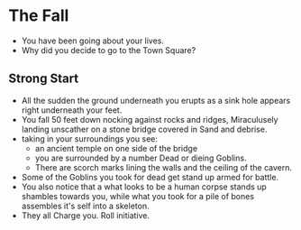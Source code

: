 # The Fall
- You have been going about your lives.
- Why did you decide to go to the Town Square?
## Strong Start
- All the sudden the ground underneath you erupts as a sink hole appears right underneath your feet.
- You fall 50 feet down nocking against rocks and ridges, Miraculusely landing unscather on a stone bridge covered in Sand and debrise.
- taking in your surroundings you see:
    - an ancient temple on one side of the bridge
    - you are surrounded by a number Dead or dieing Goblins.
    - There are scorch marks lining the walls and the ceiling of the cavern.
- Some of the Goblins you took for dead get stand up armed for battle. 
- You also notice that a what looks to be a human corpse stands up shambles towards you, while what you took for a pile of bones assembles it's self into a skeleton.
- They all Charge you. Roll initiative.
